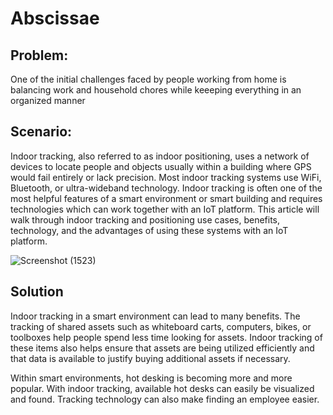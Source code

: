# Abscissae

## Problem: 
One of the initial challenges faced by people working from home is balancing work and household chores while keeeping everything in an organized manner

## Scenario:
Indoor tracking, also referred to as indoor positioning, uses a network of devices to locate people and objects usually within a building where GPS would fail entirely or lack precision. Most indoor tracking systems use WiFi, Bluetooth, or ultra-wideband technology. Indoor tracking is often one of the most helpful features of a smart environment or smart building and requires technologies which can work together with an IoT platform. This article will walk through indoor tracking and positioning use cases, benefits, technology, and the advantages of using these systems with an IoT platform.

![Screenshot (1523)](https://user-images.githubusercontent.com/73738414/141690839-240123b7-62cf-488f-a68b-07db6e986c08.png)

## Solution
Indoor tracking in a smart environment can lead to many benefits. The tracking of shared assets such as whiteboard carts, computers, bikes, or toolboxes help people spend less time looking for assets. Indoor tracking of these items also helps ensure that assets are being utilized efficiently and that data is available to justify buying additional assets if necessary.

Within smart environments, hot desking is becoming more and more popular. With indoor tracking, available hot desks can easily be visualized and found. Tracking technology can also make finding an employee easier.

